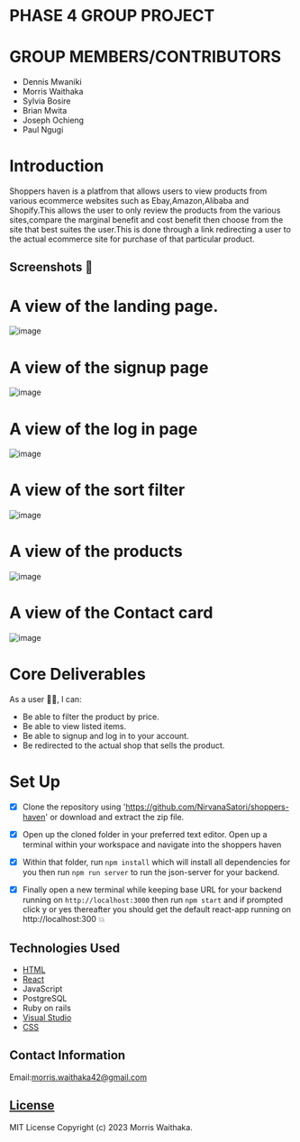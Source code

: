 # PHASE 4 GROUP PROJECT
# GROUP MEMBERS/CONTRIBUTORS
 * Dennis Mwaniki
 * Morris Waithaka
 * Sylvia Bosire
 * Brian Mwita 
 * Joseph Ochieng
 * Paul Ngugi

# Introduction 
Shoppers haven is a platfrom that allows users to view products from various ecommerce websites such as Ebay,Amazon,Alibaba and Shopify.This allows the user to only review the products from the various sites,compare the marginal benefit and cost benefit then choose from the site that best suites the user.This is done through a link redirecting a user to the actual ecommerce site for purchase of that particular product.
## Screenshots 📸
# A view of the landing page.
![image](https://user-images.githubusercontent.com/117803357/235507797-1c7999dd-1465-4aff-81da-5414abac2a36.png)
# A view of the signup page
![image](https://user-images.githubusercontent.com/117803357/235502027-04f251ba-43b1-4457-98c4-56d967b63601.png)
# A view of the log in page
![image](https://user-images.githubusercontent.com/117803357/235502316-30009645-5dcc-4c88-a85a-50aa4e470fa0.png)
# A view of the sort filter 

![image](https://user-images.githubusercontent.com/117803357/235507435-5662a68a-5997-4802-9e44-28ed46216271.png)
# A view of the products
![image](https://user-images.githubusercontent.com/117803357/235507020-01c41f3d-126b-47f6-bc02-8c6129ceab16.png)
# A view of the Contact card
![image](https://github.com/NirvanaSatori/shoppers-haven/assets/48824156/d638cb9c-a8d1-43a9-ba24-d9668da10b50)



# Core Deliverables
As a user 👨‍💻, I can:
* Be able to filter the product by price.
* Be able to view listed items.
* Be able to signup and log in to your account.
* Be redirected to the actual shop that sells the product.

# Set Up
- [x] Clone the repository using 'https://github.com/NirvanaSatori/shoppers-haven' or download and extract the zip file.
- [x] Open up the cloned folder in your preferred text editor. Open up a terminal within your workspace and navigate into the shoppers haven
- [x] Within that folder, run `npm install` which will install all dependencies for you then run `npm run server` to run the json-server for your backend.
- [x] Finally open a new terminal while keeping base URL for your backend running on `http://localhost:3000` then run `npm start` and if prompted click y or yes thereafter you should get the default react-app running on http://localhost:300 :boom:


## Technologies Used
   * [HTML](https://html.com/)
   * [React](https://reactjs.org/)
   * JavaScript
   * PostgreSQL
   * Ruby on rails
   * [Visual Studio ](https://code.visualstudio.com/download)
   * [CSS](http://css.com/)
   
  


## Contact Information
   Email:morris.waithaka42@gmail.com

## [License](LICENSE)
   
MIT License
Copyright (c) 2023 Morris Waithaka.

